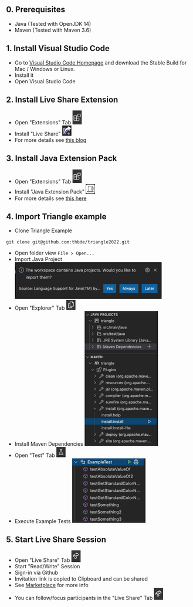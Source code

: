 
## 0. Prerequisites

* Java (Tested with OpenJDK 14)
* Maven (Tested with Maven 3.6)

## 1. Install Visual Studio Code

* Go to [Visual Studio Code Homepage](https://code.visualstudio.com/) and download the Stable Build for Mac / Windows or Linux.
* Install it
* Open Visual Studio Code

## 2. Install Live Share Extension

* Open "Extensions" Tab <img src="./resources/extensions_tab.png" width="25">
* Install "Live Share" <img src="./resources/live_share_logo.png" width="25">
* For more details see [this blog](https://code.visualstudio.com/blogs/2017/11/15/live-share)

## 3. Install Java Extension Pack

* Open "Extensions" Tab <img src="./resources/extensions_tab.png" width="25">
* Install "Java Extension Pack" <img src="./resources/java_extension_pack_logo.png" width="25">
* For more details see [this here](https://code.visualstudio.com/docs/languages/java)

## 4. Import Triangle example

* Clone Triangle Example
```
git clone git@github.com:thbde/triangle2022.git
```
* Open folder view `File > Open...`
* Import Java Project <img src="./resources/import_project.png"  width="400">
* Open "Explorer" Tab <img src="./resources/explorer_tab.png" width="25">
* Install Maven Dependencies <img src="./resources/maven_install.png"  width="200">
* Open "Test" Tab <img src="./resources/test_tab.png" width="25">
* Execute Example Tests <img src="./resources/example_tests.png"  width="200">

## 5. Start Live Share Session

* Open "Live Share" Tab <img src="./resources/live_share_tab.png" width="25">
* Start "Read/Write" Session
* Sign-in via Github
* Invitation link is copied to Clipboard and can be shared
* See [Marketplace](https://marketplace.visualstudio.com/items?itemName=MS-vsliveshare.vsliveshare) for more info
* You can follow/focus participants in the "Live Share" Tab <img src="./resources/live_share_tab.png" width="25">
